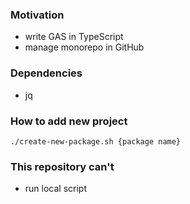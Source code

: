 
### Motivation

- write GAS in TypeScript
- manage monorepo in GitHub

### Dependencies

- jq

### How to add new project

`./create-new-package.sh {package name}`

### This repository can't
- run local script
